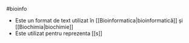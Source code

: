 #bioinfo 
- Este un format de text utilizat în [[Bioinformatica|bioinformatică]] și [[Biochimia|biochimie]]
- Este utilizat pentru reprezenta [[s]]